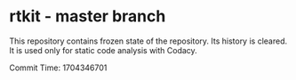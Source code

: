 # rtkit - master branch

This repository contains frozen state of the repository.
Its history is cleared. It is used only for static code
analysis with Codacy.

Commit Time: 1704346701